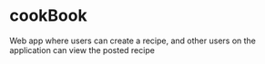 # cookBook
Web app where users can create a recipe, and other users on the application can view the posted recipe
